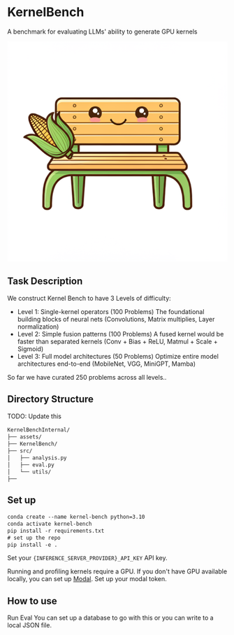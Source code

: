 # KernelBench

A benchmark for evaluating LLMs' ability to generate GPU kernels

![KernelBenchMascot](./assets/figures/KernelBenchMascot.png)



## Task Description

We construct Kernel Bench to have 3 Levels of difficulty:
- Level 1: Single-kernel operators (100 Problems)
    The foundational building blocks of neural nets (Convolutions, Matrix multiplies, Layer normalization)
- Level 2: Simple fusion patterns (100 Problems)
    A fused kernel would be faster than separated kernels (Conv + Bias + ReLU, Matmul + Scale + Sigmoid)
- Level 3: Full model architectures (50 Problems)
    Optimize entire model architectures end-to-end (MobileNet, VGG, MiniGPT, Mamba)

So far we have curated 250 problems across all levels..

## Directory Structure
TODO: Update this
```
KernelBenchInternal/
├── assets/
├── KernelBench/
├── src/
│   ├── analysis.py
│   ├── eval.py
│   └── utils/
├── 
```

## Set up
```
conda create --name kernel-bench python=3.10
conda activate kernel-bench
pip install -r requirements.txt
# set up the repo
pip install -e . 
```

Set your `{INFERENCE_SERVER_PROVIDER}_API_KEY` API key.

Running and profiling kernels require a GPU. If you don't have GPU available locally, you can set up [Modal](https://modal.com/). Set up your modal token.

## How to use
Run Eval
You can set up a database to go with this or you can write to a local JSON file.